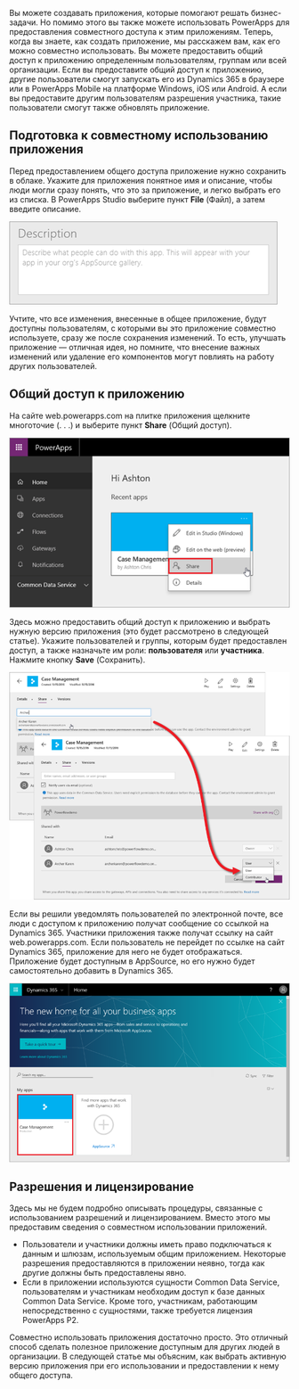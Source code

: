 Вы можете создавать приложения, которые помогают решать бизнес-задачи. Но помимо этого вы также можете использовать PowerApps для предоставления совместного доступа к этим приложениям. Теперь, когда вы знаете, как создать приложение, мы расскажем вам, как его можно совместно использовать. Вы можете предоставить общий доступ к приложению определенным пользователям, группам или всей организации. Если вы предоставите общий доступ к приложению, другие пользователи смогут запускать его из Dynamics 365 в браузере или в PowerApps Mobile на платформе Windows, iOS или Android. А если вы предоставите другим пользователям разрешения участника, такие пользователи смогут также обновлять приложение.

## <a name="prepare-to-share-an-app"></a>Подготовка к совместному использованию приложения
Перед предоставлением общего доступа приложение нужно сохранить в облаке. Укажите для приложения понятное имя и описание, чтобы люди могли сразу понять, что это за приложение, и легко выбрать его из списка. В PowerApps Studio выберите пункт **File** (Файл), а затем введите описание.

![Добавление описания](./media/learning-manage-share-apps/app-description.png)

Учтите, что все изменения, внесенные в общее приложение, будут доступны пользователям, с которыми вы это приложение совместно используете, сразу же после сохранения изменений. То есть, улучшать приложение — отличная идея, но помните, что внесение важных изменений или удаление его компонентов могут повлиять на работу других пользователей.

## <a name="share-an-app"></a>Общий доступ к приложению
На сайте web.powerapps.com на плитке приложения щелкните многоточие (. . .) и выберите пункт **Share** (Общий доступ).

![Предоставление общего доступа к приложению на сайте powerapps.com](./media/learning-manage-share-apps/share-app.png)

Здесь можно предоставить общий доступ к приложению и выбрать нужную версию приложения (это будет рассмотрено в следующей статье). Укажите пользователей и группы, которым будет предоставлен доступ, а также назначьте им роли: **пользователя** или **участника**. Нажмите кнопку **Save** (Сохранить).

![Выбор пользователей и групп](./media/learning-manage-share-apps/select-users.png)

Если вы решили уведомлять пользователей по электронной почте, все люди с доступом к приложению получат сообщение со ссылкой на Dynamics 365. Участники приложения также получат ссылку на сайт web.powerapps.com.  Если пользователь не перейдет по ссылке на сайт Dynamics 365, приложение для него не будет отображаться. Приложение будет доступным в AppSource, но его нужно будет самостоятельно добавить в Dynamics 365.

![Добавление в Dynamics 365](./media/learning-manage-share-apps/dynamics-365.png)

## <a name="permissions-and-licensing"></a>Разрешения и лицензирование
Здесь мы не будем подробно описывать процедуры, связанные с использованием разрешений и лицензированием. Вместо этого мы предоставим сведения о совместном использовании приложений.

* Пользователи и участники должны иметь право подключаться к данным и шлюзам, используемым общим приложением. Некоторые разрешения предоставляются в приложении неявно, тогда как другие должны быть предоставлены явно.
* Если в приложении используются сущности Common Data Service, пользователям и участникам необходим доступ к базе данных Common Data Service. Кроме того, участникам, работающим непосредственно с сущностями, также требуется лицензия PowerApps P2.

Совместно использовать приложения достаточно просто. Это отличный способ сделать полезное приложение доступным для других людей в организации. В следующей статье мы объясним, как выбрать активную версию приложения при его использовании и предоставлении к нему общего доступа.

